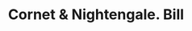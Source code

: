 ---
doi: 10.7916/D8DJ6STT
date_other: '1859'
date_other_textual: '1859'
form: printed ephemera
genre:
- Invoices
name:
- Cornet & Nightengale
object_in_context_url: https://biggert.cul.columbia.edu/items/view/ave_biggert_01532
subject_hierarchical_geographic:
- Providence, Rhode Island, United States
subject_name:
- Cornet & Nightengale
title: Cornet & Nightengale. Bill
sort_title: Cornet & Nightengale. Bill
call_number: ave_biggert_01532
coordinates:
- 41.82361111111111,-71.42222222222223
pid: ave_biggert_01532
identifiers: ave_biggert_01532
permalink: /biggert/ave_biggert_01532/
layout: iiif-image-page
---
